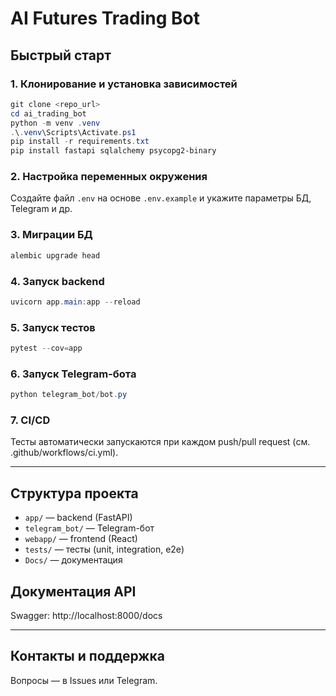 # AI Futures Trading Bot

## Быстрый старт

### 1. Клонирование и установка зависимостей
```powershell
git clone <repo_url>
cd ai_trading_bot
python -m venv .venv
.\.venv\Scripts\Activate.ps1
pip install -r requirements.txt
pip install fastapi sqlalchemy psycopg2-binary
```

### 2. Настройка переменных окружения
Создайте файл `.env` на основе `.env.example` и укажите параметры БД, Telegram и др.

### 3. Миграции БД
```powershell
alembic upgrade head
```

### 4. Запуск backend
```powershell
uvicorn app.main:app --reload
```

### 5. Запуск тестов
```powershell
pytest --cov=app
```

### 6. Запуск Telegram-бота
```powershell
python telegram_bot/bot.py
```

### 7. CI/CD
Тесты автоматически запускаются при каждом push/pull request (см. .github/workflows/ci.yml).

---

## Структура проекта
- `app/` — backend (FastAPI)
- `telegram_bot/` — Telegram-бот
- `webapp/` — frontend (React)
- `tests/` — тесты (unit, integration, e2e)
- `Docs/` — документация

## Документация API
Swagger: http://localhost:8000/docs

---

## Контакты и поддержка
Вопросы — в Issues или Telegram. 